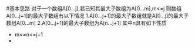 #基本思路
对于一个数组A[0...j],若已知其最大子数组为A[0...m],m<=j
则数组A[0...j+1]的最大子数组有以下情况
1.A[0...j+1]的最大子数组就是A[0...j]的最大子数组A[0...m]
2.A[0...j+1]的最大子数组为A[n...j+1]
其中n具有如下性质
* m<=n<=j+1
* 
